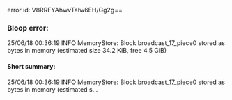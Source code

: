 error id: V8RRFYAhwvTaIw6EH/Gg2g==
### Bloop error:

25/06/18 00:36:19 INFO MemoryStore: Block broadcast_17_piece0 stored as bytes in memory (estimated size 34.2 KiB, free 4.5 GiB)
#### Short summary: 

25/06/18 00:36:19 INFO MemoryStore: Block broadcast_17_piece0 stored as bytes in memory (estimated s...